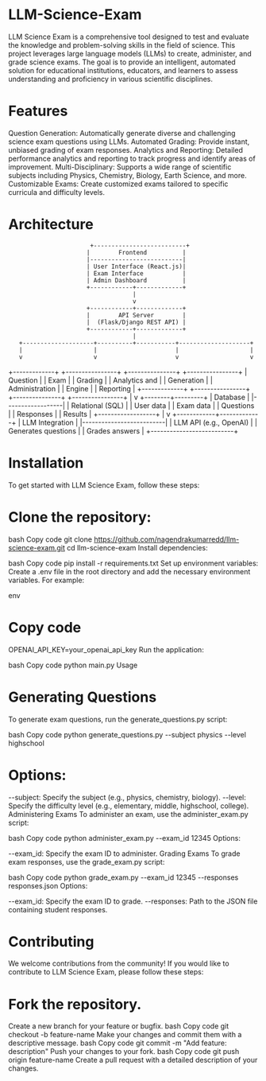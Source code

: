 # LLM-Science-Exam
LLM Science Exam is a comprehensive tool designed to test and evaluate the knowledge and problem-solving skills in the field of science.
This project leverages large language models (LLMs) to create, administer, and grade science exams. The goal is to provide an intelligent, automated solution for educational institutions, educators, and learners to assess understanding and proficiency in various scientific disciplines.
# Features
Question Generation: Automatically generate diverse and challenging science exam questions using LLMs.
Automated Grading: Provide instant, unbiased grading of exam responses.
Analytics and Reporting: Detailed performance analytics and reporting to track progress and identify areas of improvement.
Multi-Disciplinary: Supports a wide range of scientific subjects including Physics, Chemistry, Biology, Earth Science, and more.
Customizable Exams: Create customized exams tailored to specific curricula and difficulty levels.

 # Architecture

                           +--------------------------+
                          |        Frontend          |
                          |--------------------------|
                          | User Interface (React.js)|
                          | Exam Interface           |
                          | Admin Dashboard          |
                          +------------+-------------+
                                       |
                                       v
                          +------------+-------------+
                          |        API Server        |
                          |  (Flask/Django REST API) |
                          +------------+-------------+
                                       |
       +--------------------+----------+-----------+--------------------+
       |                    |                      |                    |
       v                    v                      v                    v
+-------------+    +----------------+     +---------------+    +----------------+ 
| Question    |    | Exam           |     | Grading       |    | Analytics and  |
| Generation  |    | Administration |     | Engine        |    | Reporting      |
+-------------+    +----------------+     +---------------+    +----------------+
                                       |
                                       v
                              +--------+---------+
                              |     Database     |
                              |------------------|
                              | Relational (SQL) |
                              | User data        |
                              | Exam data        |
                              | Questions        |
                              | Responses        |
                              | Results          |
                              +------------------+
                                       |
                                       v
                          +------------+-------------+
                          | LLM Integration          |
                          |--------------------------|
                          | LLM API (e.g., OpenAI)   |
                          | Generates questions      |
                          | Grades answers           |
                          +--------------------------+



# Installation
To get started with LLM Science Exam, follow these steps:

# Clone the repository:

bash
Copy code
git clone https://github.com/nagendrakumarredd/llm-science-exam.git
cd llm-science-exam
Install dependencies:

bash
Copy code
pip install -r requirements.txt
Set up environment variables:
Create a .env file in the root directory and add the necessary environment variables. For example:

env
# Copy code
OPENAI_API_KEY=your_openai_api_key
Run the application:

bash
Copy code
python main.py
Usage
# Generating Questions
To generate exam questions, run the generate_questions.py script:

bash
Copy code
python generate_questions.py --subject physics --level highschool
# Options:

--subject: Specify the subject (e.g., physics, chemistry, biology).
--level: Specify the difficulty level (e.g., elementary, middle, highschool, college).
Administering Exams
To administer an exam, use the administer_exam.py script:

bash
Copy code
python administer_exam.py --exam_id 12345
Options:

--exam_id: Specify the exam ID to administer.
Grading Exams
To grade exam responses, use the grade_exam.py script:

bash
Copy code
python grade_exam.py --exam_id 12345 --responses responses.json
Options:

--exam_id: Specify the exam ID to grade.
--responses: Path to the JSON file containing student responses.
# Contributing
We welcome contributions from the community! If you would like to contribute to LLM Science Exam, please follow these steps:

# Fork the repository.
Create a new branch for your feature or bugfix.
bash
Copy code
git checkout -b feature-name
Make your changes and commit them with a descriptive message.
bash
Copy code
git commit -m "Add feature: description"
Push your changes to your fork.
bash
Copy code
git push origin feature-name
Create a pull request with a detailed description of your changes.
